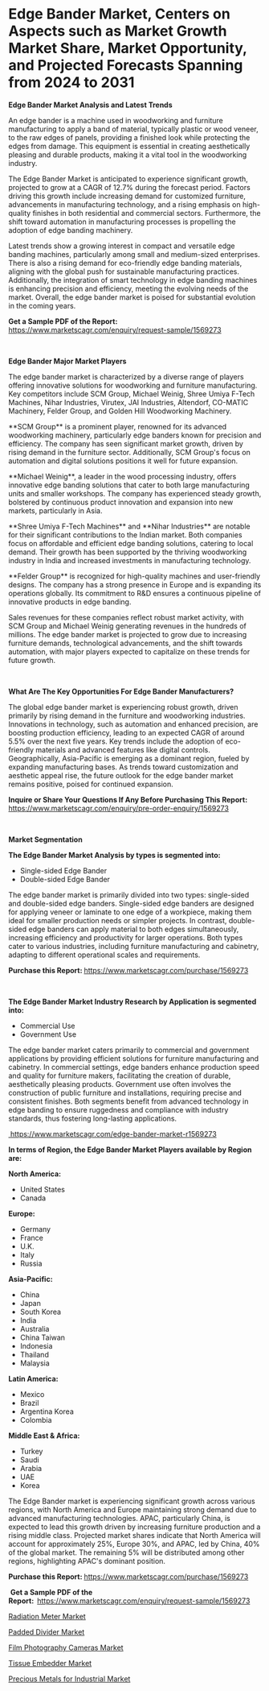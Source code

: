 <p><h1>Edge Bander Market, Centers on Aspects such as Market Growth Market Share, Market Opportunity, and Projected Forecasts Spanning from 2024 to 2031</h1></p><p><strong>Edge Bander Market Analysis and Latest Trends</strong></p>
<p><p>An edge bander is a machine used in woodworking and furniture manufacturing to apply a band of material, typically plastic or wood veneer, to the raw edges of panels, providing a finished look while protecting the edges from damage. This equipment is essential in creating aesthetically pleasing and durable products, making it a vital tool in the woodworking industry.</p><p>The Edge Bander Market is anticipated to experience significant growth, projected to grow at a CAGR of 12.7% during the forecast period. Factors driving this growth include increasing demand for customized furniture, advancements in manufacturing technology, and a rising emphasis on high-quality finishes in both residential and commercial sectors. Furthermore, the shift toward automation in manufacturing processes is propelling the adoption of edge banding machinery.</p><p>Latest trends show a growing interest in compact and versatile edge banding machines, particularly among small and medium-sized enterprises. There is also a rising demand for eco-friendly edge banding materials, aligning with the global push for sustainable manufacturing practices. Additionally, the integration of smart technology in edge banding machines is enhancing precision and efficiency, meeting the evolving needs of the market. Overall, the edge bander market is poised for substantial evolution in the coming years.</p></p>
<p><strong>Get a Sample PDF of the Report:&nbsp;</strong> <a href="https://www.marketscagr.com/enquiry/request-sample/1569273?utm_campaign=1576&utm_medium=2&utm_source=Github&utm_content=ia&utm_term=14102024&utm_id=edge-bander">https://www.marketscagr.com/enquiry/request-sample/1569273</a></p>
<p>&nbsp;</p>
<p><strong>Edge Bander Major Market Players</strong></p>
<p><p>The edge bander market is characterized by a diverse range of players offering innovative solutions for woodworking and furniture manufacturing. Key competitors include SCM Group, Michael Weinig, Shree Umiya F-Tech Machines, Nihar Industries, Virutex, JAI Industries, Altendorf, CO-MATIC Machinery, Felder Group, and Golden Hill Woodworking Machinery.</p><p>**SCM Group** is a prominent player, renowned for its advanced woodworking machinery, particularly edge banders known for precision and efficiency. The company has seen significant market growth, driven by rising demand in the furniture sector. Additionally, SCM Group's focus on automation and digital solutions positions it well for future expansion.</p><p>**Michael Weinig**, a leader in the wood processing industry, offers innovative edge banding solutions that cater to both large manufacturing units and smaller workshops. The company has experienced steady growth, bolstered by continuous product innovation and expansion into new markets, particularly in Asia.</p><p>**Shree Umiya F-Tech Machines** and **Nihar Industries** are notable for their significant contributions to the Indian market. Both companies focus on affordable and efficient edge banding solutions, catering to local demand. Their growth has been supported by the thriving woodworking industry in India and increased investments in manufacturing technology.</p><p>**Felder Group** is recognized for high-quality machines and user-friendly designs. The company has a strong presence in Europe and is expanding its operations globally. Its commitment to R&D ensures a continuous pipeline of innovative products in edge banding.</p><p>Sales revenues for these companies reflect robust market activity, with SCM Group and Michael Weinig generating revenues in the hundreds of millions. The edge bander market is projected to grow due to increasing furniture demands, technological advancements, and the shift towards automation, with major players expected to capitalize on these trends for future growth.</p></p>
<p>&nbsp;</p>
<p><strong>What Are The Key Opportunities For Edge Bander Manufacturers?</strong></p>
<p><p>The global edge bander market is experiencing robust growth, driven primarily by rising demand in the furniture and woodworking industries. Innovations in technology, such as automation and enhanced precision, are boosting production efficiency, leading to an expected CAGR of around 5.5% over the next five years. Key trends include the adoption of eco-friendly materials and advanced features like digital controls. Geographically, Asia-Pacific is emerging as a dominant region, fueled by expanding manufacturing bases. As trends toward customization and aesthetic appeal rise, the future outlook for the edge bander market remains positive, poised for continued expansion.</p></p>
<p><strong>Inquire or Share Your Questions If Any Before Purchasing This Report:</strong> <a href="https://www.marketscagr.com/enquiry/pre-order-enquiry/1569273?utm_campaign=1576&utm_medium=2&utm_source=Github&utm_content=ia&utm_term=14102024&utm_id=edge-bander">https://www.marketscagr.com/enquiry/pre-order-enquiry/1569273</a></p>
<p>&nbsp;</p>
<p><strong>Market Segmentation</strong></p>
<p><strong>The Edge Bander Market Analysis by types is segmented into:</strong></p>
<p><ul><li>Single-sided Edge Bander</li><li>Double-sided Edge Bander</li></ul></p>
<p><p>The edge bander market is primarily divided into two types: single-sided and double-sided edge banders. Single-sided edge banders are designed for applying veneer or laminate to one edge of a workpiece, making them ideal for smaller production needs or simpler projects. In contrast, double-sided edge banders can apply material to both edges simultaneously, increasing efficiency and productivity for larger operations. Both types cater to various industries, including furniture manufacturing and cabinetry, adapting to different operational scales and requirements.</p></p>
<p><strong>Purchase this Report:&nbsp;</strong><a href="https://www.marketscagr.com/purchase/1569273?utm_campaign=1576&utm_medium=2&utm_source=Github&utm_content=ia&utm_term=14102024&utm_id=edge-bander">https://www.marketscagr.com/purchase/1569273</a></p>
<p>&nbsp;</p>
<p><strong>The Edge Bander Market Industry Research by Application is segmented into:</strong></p>
<p><ul><li>Commercial Use</li><li>Government Use</li></ul></p>
<p><p>The edge bander market caters primarily to commercial and government applications by providing efficient solutions for furniture manufacturing and cabinetry. In commercial settings, edge banders enhance production speed and quality for furniture makers, facilitating the creation of durable, aesthetically pleasing products. Government use often involves the construction of public furniture and installations, requiring precise and consistent finishes. Both segments benefit from advanced technology in edge banding to ensure ruggedness and compliance with industry standards, thus fostering long-lasting applications.</p></p>
<p><a href="https://www.marketscagr.com/edge-bander-market-r1569273?utm_campaign=1576&utm_medium=2&utm_source=Github&utm_content=ia&utm_term=14102024&utm_id=edge-bander">&nbsp;https://www.marketscagr.com/edge-bander-market-r1569273</a></p>
<p><strong>In terms of Region, the Edge Bander Market Players available by Region are:</strong></p>
<p>
    <p> <strong> North America: </strong>
        <ul>
            <li>United States</li>
            <li>Canada</li>
        </ul>
        </p> 
    <p> <strong> Europe: </strong>
        <ul>
            <li>Germany</li>
            <li>France</li>
            <li>U.K.</li>
            <li>Italy</li>
            <li>Russia</li>
        </ul>
        </p> 
    <p> <strong> Asia-Pacific: </strong>
        <ul>
            <li>China</li>
            <li>Japan</li>
            <li>South Korea</li>
            <li>India</li>
            <li>Australia</li>
            <li>China Taiwan</li>
            <li>Indonesia</li>
            <li>Thailand</li>
            <li>Malaysia</li>
        </ul>
        </p> 
    <p> <strong> Latin America: </strong>
        <ul>
            <li>Mexico</li>
            <li>Brazil</li>
            <li>Argentina Korea</li>
            <li>Colombia</li>
        </ul>
        </p> 
    <p> <strong> Middle East & Africa: </strong>
        <ul>
            <li>Turkey</li>
            <li>Saudi</li>
            <li>Arabia</li>
            <li>UAE</li>
            <li>Korea</li>
        </ul>
    </p>
    </p>
<p><p>The Edge Bander market is experiencing significant growth across various regions, with North America and Europe maintaining strong demand due to advanced manufacturing technologies. APAC, particularly China, is expected to lead this growth driven by increasing furniture production and a rising middle class. Projected market shares indicate that North America will account for approximately 25%, Europe 30%, and APAC, led by China, 40% of the global market. The remaining 5% will be distributed among other regions, highlighting APAC's dominant position.</p></p>
<p><strong>Purchase this Report: </strong><a href="https://www.marketscagr.com/purchase/1569273?utm_campaign=1576&utm_medium=2&utm_source=Github&utm_content=ia&utm_term=14102024&utm_id=edge-bander">https://www.marketscagr.com/purchase/1569273</a></p>
<p>&nbsp;<strong>Get a Sample PDF of the Report:&nbsp;&nbsp;</strong><a href="https://www.marketscagr.com/enquiry/request-sample/1569273?utm_campaign=1576&utm_medium=2&utm_source=Github&utm_content=ia&utm_term=14102024&utm_id=edge-bander">https://www.marketscagr.com/enquiry/request-sample/1569273</a></p>
<p><strong></strong></p>
<p><p><a href="https://www.linkedin.com/pulse/radiation-meter-market-ecosystem-competitive-landscape-strategic-ovgjf?trk=public_post_embed_feed-article-content&utm_campaign=1576&utm_medium=2&utm_source=Github&utm_content=ia&utm_term=14102024&utm_id=edge-bander">Radiation Meter Market</a></p><p><a href="https://github.com/YashRP12/Market-Research-Report-List-6/blob/main/padded-divider-market.md?utm_campaign=1576&utm_medium=2&utm_source=Github&utm_content=ia&utm_term=14102024&utm_id=edge-bander">Padded Divider Market</a></p><p><a href="https://www.linkedin.com/pulse/film-photography-cameras-ecosystem-mapping-innovation-value-chains-avewf?trk=public_post_embed_feed-article-content&utm_campaign=1576&utm_medium=2&utm_source=Github&utm_content=ia&utm_term=14102024&utm_id=edge-bander">Film Photography Cameras Market</a></p><p><a href="https://www.linkedin.com/pulse/analyzing-global-tissue-embedder-market-growth-prospects-future-qfymf?trk=public_post_embed_feed-article-content&utm_campaign=1576&utm_medium=2&utm_source=Github&utm_content=ia&utm_term=14102024&utm_id=edge-bander">Tissue Embedder Market</a></p><p><a href="https://www.linkedin.com/pulse/precious-metals-industrial-market-size-growth-trends-statistics-zocvc?trk=public_post_embed_feed-article-content&utm_campaign=1576&utm_medium=2&utm_source=Github&utm_content=ia&utm_term=14102024&utm_id=edge-bander">Precious Metals for Industrial Market</a></p></p>